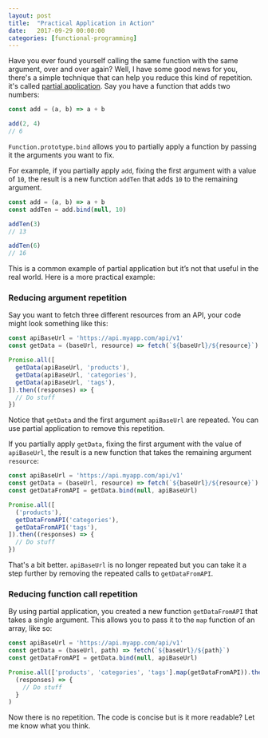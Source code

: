 ```yaml
---
layout: post
title:  "Practical Application in Action"
date:   2017-09-29 00:00:00
categories: [functional-programming]
---
```


Have you ever found yourself calling the same function with the same argument, over and over again? Well, I have some good news for you, there's a simple technique that can help you reduce this kind of repetition. it's called [partial application](https://en.wikipedia.org/wiki/Partial_application). Say you have a function that adds two numbers:

```js
const add = (a, b) => a + b

add(2, 4)
// 6
```

`Function.prototype.bind` allows you to partially apply a function by passing it the arguments you want to fix.

For example, if you partially apply `add`,  fixing the first argument with a value of `10`, the result is a new function `addTen` that adds `10` to the remaining argument.

```js
const add = (a, b) => a + b
const addTen = add.bind(null, 10)

addTen(3)
// 13

addTen(6)
// 16
```

This is a common example of partial application but it’s not that useful in the real world. Here is a more practical example:

### Reducing argument repetition 

Say you want to fetch three different resources from an API, your code might look something like this:

```js
const apiBaseUrl = 'https://api.myapp.com/api/v1'
const getData = (baseUrl, resource) => fetch(`${baseUrl}/${resource}`)

Promise.all([
  getData(apiBaseUrl, 'products'),
  getData(apiBaseUrl, 'categories'),
  getData(apiBaseUrl, 'tags'),
]).then((responses) => {
  // Do stuff
})
```

Notice that `getData` and the first argument `apiBaseUrl` are repeated. You can use partial application to remove this repetition. 

If you partially apply `getData`, fixing the first argument with the value of `apiBaseUrl`, the result is a new function that takes the remaining argument `resource`:

```js
const apiBaseUrl = 'https://api.myapp.com/api/v1'
const getData = (baseUrl, resource) => fetch(`${baseUrl}/${resource}`)
const getDataFromAPI = getData.bind(null, apiBaseUrl)

Promise.all([
  ('products'),
  getDataFromAPI('categories'),
  getDataFromAPI('tags'),
]).then((responses) => {
  // Do stuff
})
```

That's a bit better. `apiBaseUrl` is no longer repeated but you can take it a step further by removing the repeated calls to `getDataFromAPI`.

### Reducing function call repetition 

By using partial application, you created a new function `getDataFromAPI` that takes a single argument. This allows you to pass it to the `map` function of an array, like so:

```js
const apiBaseUrl = 'https://api.myapp.com/api/v1'
const getData = (baseUrl, path) => fetch(`${baseUrl}/${path}`)
const getDataFromAPI = getData.bind(null, apiBaseUrl)

Promise.all(['products', 'categories', 'tags'].map(getDataFromAPI)).then(
  (responses) => {
    // Do stuff
  }
)
```

Now there is no repetition. The code is concise but is it more readable? Let me know what you think.

